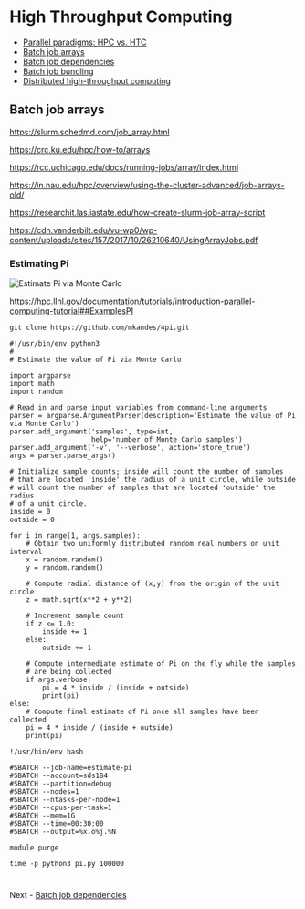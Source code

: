 # High Throughput Computing

- [Parallel paradigms: HPC vs. HTC](PARALLEL.md)
- [Batch job arrays](ARRAYS.md)
- [Batch job dependencies](DEPENDENCIES.md)
- [Batch job bundling](BUNDLING.md)
- [Distributed high-throughput computing](DHTC.md)

## Batch job arrays

https://slurm.schedmd.com/job_array.html

https://crc.ku.edu/hpc/how-to/arrays

https://rcc.uchicago.edu/docs/running-jobs/array/index.html

https://in.nau.edu/hpc/overview/using-the-cluster-advanced/job-arrays-old/

https://researchit.las.iastate.edu/how-create-slurm-job-array-script

https://cdn.vanderbilt.edu/vu-wp0/wp-content/uploads/sites/157/2017/10/26210640/UsingArrayJobs.pdf


### Estimating Pi

![Estimate Pi via Monte Carlo](https://hpc.llnl.gov/sites/default/files/styles/no_sidebar_3_up/public/pi1.gif)

https://hpc.llnl.gov/documentation/tutorials/introduction-parallel-computing-tutorial##ExamplesPI


```
git clone https://github.com/mkandes/4pi.git
```

```
#!/usr/bin/env python3
#
# Estimate the value of Pi via Monte Carlo

import argparse
import math
import random

# Read in and parse input variables from command-line arguments
parser = argparse.ArgumentParser(description='Estimate the value of Pi via Monte Carlo')
parser.add_argument('samples', type=int,
                    help='number of Monte Carlo samples')
parser.add_argument('-v', '--verbose', action='store_true')
args = parser.parse_args()

# Initialize sample counts; inside will count the number of samples 
# that are located 'inside' the radius of a unit circle, while outside
# will count the number of samples that are located 'outside' the radius
# of a unit circle.
inside = 0
outside = 0

for i in range(1, args.samples):
    # Obtain two uniformly distributed random real numbers on unit interval
    x = random.random()
    y = random.random()

    # Compute radial distance of (x,y) from the origin of the unit circle
    z = math.sqrt(x**2 + y**2)

    # Increment sample count
    if z <= 1.0:
        inside += 1
    else:
        outside += 1

    # Compute intermediate estimate of Pi on the fly while the samples
    # are being collected
    if args.verbose:
        pi = 4 * inside / (inside + outside)
        print(pi)
else:
    # Compute final estimate of Pi once all samples have been collected
    pi = 4 * inside / (inside + outside)
    print(pi)
```

```
!/usr/bin/env bash

#SBATCH --job-name=estimate-pi
#SBATCH --account=sds184
#SBATCH --partition=debug
#SBATCH --nodes=1
#SBATCH --ntasks-per-node=1
#SBATCH --cpus-per-task=1
#SBATCH --mem=1G
#SBATCH --time=00:30:00
#SBATCH --output=%x.o%j.%N

module purge

time -p python3 pi.py 100000
```

#

Next - [Batch job dependencies](DEPENDENCIES.md)
